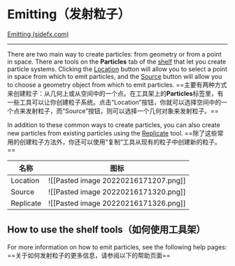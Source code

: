 # Emitting（发射粒子）

[Emitting (sidefx.com)](https://www.sidefx.com/docs/houdini/dopparticles/emitting.html)

***

There are two main way to create particles: from geometry or from a point in space. There are tools on the **Particles** tab of the [shelf](https://www.sidefx.com/docs/houdini/shelf/index.html "How to use and customize the icons on the shelf at the top of the main window.") that let you create particle systems. Clicking the [Location](https://www.sidefx.com/docs/houdini/nodes/dop/poplocation.html "A POP solver that generates particles at a point.") button will allow you to select a point in space from which to emit particles, and the [Source](https://www.sidefx.com/docs/houdini/nodes/dop/popsource.html "A POP node that generates particles from geometry.") button will allow you to choose a geometry object from which to emit particles.
==主要有两种方式来创建粒子：从几何上或从空间中的一个点。在工具架上的**Particles**标签里，有一些工具可以让你创建粒子系统。点击“Location”按钮，你就可以选择空间中的一个点来发射粒子，而“Source”按钮，则可以选择一个几何对象来发射粒子。==

In addition to these common ways to create particles, you can also create new particles from existing particles using the [Replicate](https://www.sidefx.com/docs/houdini/shelf/dynamics_popreplicate.html "Generates particles from incoming particles.") tool.
==除了这些常用的创建粒子方法外，你还可以使用“复制”工具从现有的粒子中创建新的粒子。==

| 名称 | 图标 |
| - | - |
| Location | ![[Pasted image 20220216171207.png]] |
| Source | ![[Pasted image 20220216171320.png]] |
| Replicate | ![[Pasted image 20220216171326.png]] |

## How to use the shelf tools（如何使用工具架）

For more information on how to emit particles, see the following help pages:
==关于如何发射粒子的更多信息，请参阅以下的帮助页面==
